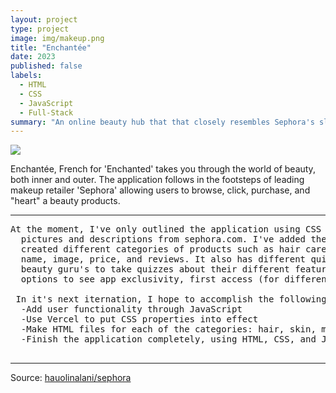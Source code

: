 ```yaml
---
layout: project
type: project
image: img/makeup.png
title: "Enchantée"
date: 2023
published: false
labels:
  - HTML
  - CSS
  - JavaScript
  - Full-Stack
summary: "An online beauty hub that that closely resembles Sephora's sleek design."
---
```


<img class="img-fluid" src="../img/Enchantée.png">

Enchantée, French for 'Enchanted' takes you through the world of beauty, both inner and outer. The application 
follows in the footsteps of leading makeup retailer 'Sephora' allowing users to browse, click, purchase, and "heart" 
a beauty products.

<hr>

<pre>
At the moment, I've only outlined the application using CSS and JavaScript to decorate and create real-life purchasing options by using
  pictures and descriptions from sephora.com. I've added the direct links from Sephora's website to display all brand names alphabetically,
  created different categories of products such as hair care, skin care, mens car, and makeup. At the moment, the program itself displays the products
  name, image, price, and reviews. It also has different quizzes that are exactly mirrored to Sephora's real quizzes, which allow 
  beauty guru's to take quizzes about their different features to find products that are well-suited for their desires. There are also
  options to see app exclusivity, first access (for different tier levels of the reward system,) natural, limited edition, or a new drop.
  
 In it's next iternation, I hope to accomplish the following:
  -Add user functionality through JavaScript
  -Use Vercel to put CSS properties into effect
  -Make HTML files for each of the categories: hair, skin, men, etc.
  -Finish the application completely, using HTML, CSS, and JavaScript in conjunction to ensure dynamic user experience 
  
</pre>

<hr>

Source: <a href="https://github.com/hauolinalani/sephora"><i class="large github icon "></i>hauolinalani/sephora</a>
